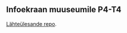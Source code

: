 ## Infoekraan muuseumile P4-T4

[Lähteülesande repo](https://github.com/kuressaareametikool/tarkvaraprojektid/wiki/2020%E2%88%9521-PROJEKT-nr-4-%E2%80%92-Infoekraan-muuseumile).
